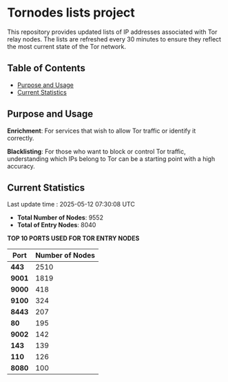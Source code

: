 # Tornodes lists project

This repository provides updated lists of IP addresses associated with Tor relay nodes. The lists are refreshed every 30 minutes to ensure they reflect the most current state of the Tor network.

## Table of Contents

- [Purpose and Usage](#purpose-and-usage)
- [Current Statistics](#current-statistics)


## Purpose and Usage

**Enrichment**: For services that wish to allow Tor traffic or identify it correctly.

**Blacklisting**: For those who want to block or control Tor traffic, understanding which IPs belong to Tor can be a starting point with a high accuracy.

## Current Statistics

Last update time : 2025-05-12 07:30:08 UTC

- **Total Number of Nodes**: 9552
- **Total of Entry Nodes**: 8040

**TOP 10 PORTS USED FOR TOR ENTRY NODES**

| **Port** | **Number of Nodes** |
|------|-----------------|
| **443**   | 2510  |
| **9001**   | 1819  |
| **9000**   | 418  |
| **9100**   | 324  |
| **8443**   | 207  |
| **80**   | 195  |
| **9002**   | 142  |
| **143**   | 139  |
| **110**   | 126  |
| **8080**   | 100  |

